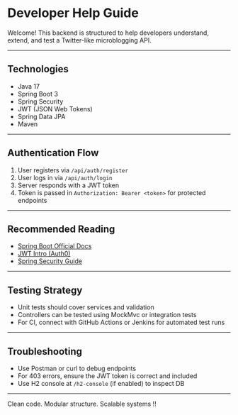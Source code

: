
#  Developer Help Guide

Welcome! This backend is structured to help developers understand, extend, and test a Twitter-like microblogging API.

---

##  Technologies

- Java 17
- Spring Boot 3
- Spring Security
- JWT (JSON Web Tokens)
- Spring Data JPA
- Maven

---

## Authentication Flow

1. User registers via `/api/auth/register`
2. User logs in via `/api/auth/login`
3. Server responds with a JWT token
4. Token is passed in `Authorization: Bearer <token>` for protected endpoints

---

##  Recommended Reading

- [Spring Boot Official Docs](https://spring.io/projects/spring-boot)
- [JWT Intro (Auth0)](https://jwt.io/introduction)
- [Spring Security Guide](https://spring.io/guides/topicals/spring-security-architecture)

---

##  Testing Strategy

- Unit tests should cover services and validation
- Controllers can be tested using MockMvc or integration tests
- For CI, connect with GitHub Actions or Jenkins for automated test runs

---

##  Troubleshooting

- Use Postman or curl to debug endpoints
- For 403 errors, ensure the JWT token is correct and included
- Use H2 console at `/h2-console` (if enabled) to inspect DB

---

Clean code. Modular structure. Scalable systems !!
